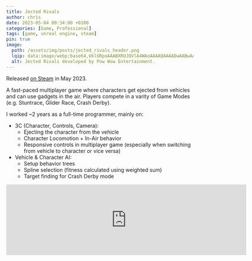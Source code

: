 ```yaml
---
title: Jected Rivals
author: chris
date: 2023-05-04 00:34:00 +0100
categories: [Game, Professional]
tags: [game, unreal engine, steam]
pin: true
image:
  path: /assets/img/posts/jected_rivals_header.png
  lqip: data:image/webp;base64,UklGRpoAAABXRUJQVlA4WAoAAAAQAAAADwAABwAAQUxQSDIAAAARL0AmbZurmr57yyIiqE8oiG0bejIYEQTgqiDA9vqnsUSI6H+oAERp2HZ65qP/VIAWAFZQOCBCAAAA8AEAnQEqEAAIAAVAfCWkAALp8sF8rgRgAP7o9FDvMCkMde9PK7euH5M1m6VWoDXf2FkP3BqV0ZYbO6NA/VFIAAAA
  alt: Jected Rivals developed by Pow Wow Entertainment.
---
```


Released [on Steam](https://store.steampowered.com/app/1366850/Jected__Rivals/) in May 2023.

A fast-paced multiplayer game where characters get ejected from vehicles and can use gadgets in the air.
Players compete in a varity of Game Modes (e.g. Stuntrace, Glider Race, Crash Derby).



I worked ~2 years as a full-time programmer, mainly on:
- 3C (Character, Controls, Camera):
    - Ejecting the character from the vehicle
    - Character Locomotion + In-Air behavior
    - Responsive controls in multiplayer game (especially when switching from vehicle to character or vice versa)
- Vehicle & Character AI:
    - Setup behavior trees
    - Spline selection (fitness calculated using weighted sum)
    - Target finding for Crash Derby mode


<iframe src="https://store.steampowered.com/widget/1366850/" frameborder="0" width="646" height="190"></iframe>